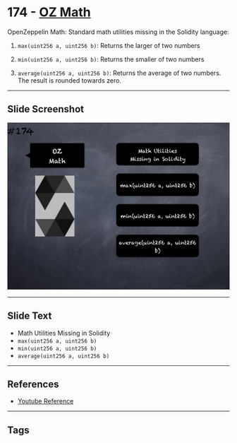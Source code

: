 # 174 - [OZ Math](OZ%20Math.md)
OpenZeppelin Math: Standard math utilities missing in the Solidity language:

1.  `max(uint256 a, uint256 b)`: Returns the larger of two numbers
    
2.  `min(uint256 a, uint256 b)`: Returns the smaller of two numbers
    
3.  `average(uint256 a, uint256 b)`: Returns the average of two numbers. The result is rounded towards zero.
___
## Slide Screenshot
![174.png](../../images/solidity201/174.png)
___
## Slide Text
- Math Utilities Missing in Solidity
- `max(uint256 a, uint256 b)`
- `min(uint256 a, uint256 b)`
- `average(uint256 a, uint256 b)`
___
## References
- [Youtube Reference](https://youtu.be/L_9Fk6HRwpU?t=829)
___
## Tags